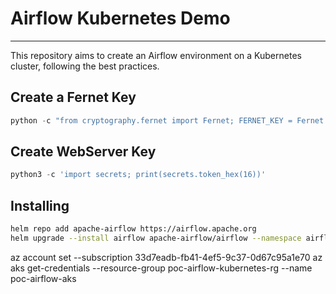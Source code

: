# Airflow Kubernetes Demo
---

This repository aims to create an Airflow environment on a Kubernetes cluster, following the best practices.


## Create a Fernet Key
```python
python -c "from cryptography.fernet import Fernet; FERNET_KEY = Fernet.generate_key().decode(); print(FERNET_KEY)"
```

## Create WebServer Key
```python
python3 -c 'import secrets; print(secrets.token_hex(16))'
```

## Installing
```bash
helm repo add apache-airflow https://airflow.apache.org
helm upgrade --install airflow apache-airflow/airflow --namespace airflow
```

az account set --subscription 33d7eadb-fb41-4ef5-9c37-0d67c95a1e70
az aks get-credentials --resource-group poc-airflow-kubernetes-rg --name poc-airflow-aks